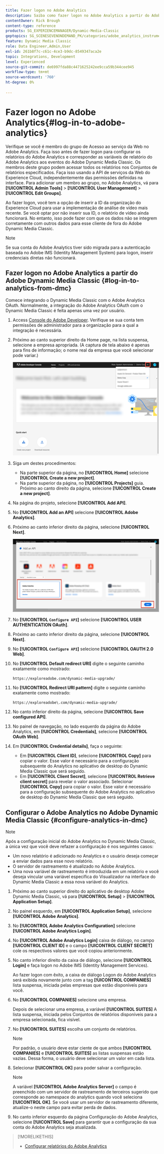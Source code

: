 ```yaml
---
title: Fazer logon no Adobe Analytics
description: Saiba como fazer logon no Adobe Analytics a partir do Adobe Dynamic Media Classic.
contentOwner: Rick Brough
content-type: reference
products: SG_EXPERIENCEMANAGER/Dynamic-Media-Classic
geptopics: SG_SCENESEVENONDEMAND_PK/categories/adobe_analytics_instrumentation_kit
feature: Dynamic Media Classic
role: Data Engineer,Admin,User
exl-id: 261b8f7c-c61c-4ce3-b9dc-8549347aca2e
topic: Integrations, Development
level: Experienced
source-git-commit: de6997fda88c4471625242ee9cca59b344cee945
workflow-type: tm+mt
source-wordcount: '760'
ht-degree: 0%

---
```


# Fazer logon no Adobe Analytics{#log-in-to-adobe-analytics}

Verifique se você é membro do grupo de Acesso ao serviço da Web no Adobe Analytics. Faça isso antes de fazer logon para configurar os relatórios do Adobe Analytics e corresponder as variáveis de relatório do Adobe Analytics aos eventos do Adobe Dynamic Media Classic. Os membros deste grupo podem acessar todos os relatórios nos Conjuntos de relatórios especificados. Faça isso usando a API de serviços da Web do Experience Cloud, independentemente das permissões definidas na interface. Para adicionar um membro ao grupo, no Adobe Analytics, vá para **[!UICONTROL Admin Tools]** > **[!UICONTROL User Management]** > **[!UICONTROL Edit Groups]**.

Ao fazer logon, você tem a opção de inserir a ID da organização do Experience Cloud para usar a implementação de análise de vídeo mais recente. Se você optar por não inserir sua ID, o relatório de vídeo ainda funcionará. No entanto, isso pode fazer com que os dados não se integrem corretamente com outros dados para esse cliente de fora do Adobe Dynamic Media Classic.

>[!NOTE]
>
>Se sua conta do Adobe Analytics tiver sido migrada para a autenticação baseada no Adobe IMS (Identity Management System) para logon, inserir credenciais diretas não funcionará.

## Fazer logon no Adobe Analytics a partir do Adobe Dynamic Media Classic {#log-in-to-analytics-from-dmc}

Comece integrando o Dynamic Media Classic com o Adobe Analytics OAuth. Normalmente, a integração do Adobe Analytics OAuth com o Dynamic Media Classic é feita apenas uma vez por usuário.

1. Access [Console do Adobe Developer](https://developer.adobe.com/console). Verifique se sua conta tem permissões de administrador para a organização para a qual a integração é necessária.
1. Próximo ao canto superior direito da Home page, na lista suspensa, selecione a empresa apropriada. (A captura de tela abaixo é apenas para fins de informação; o nome real da empresa que você selecionar pode variar.)

   ![Criar um novo projeto](assets/analytics-oauth1.png)

1. Siga um destes procedimentos:

   * Na parte superior da página, no **[!UICONTROL Home]** selecione **[!UICONTROL Create a new project]**.
   * Na parte superior da página, no **[!UICONTROL Projects]** guia. Próximo ao canto direito da página, selecione **[!UICONTROL Create a new project]**.

1. Na página do projeto, selecione **[!UICONTROL Add API]**.
1. No **[!UICONTROL Add an API]** selecione **[!UICONTROL Adobe Analytics]**.
1. Próximo ao canto inferior direito da página, selecione **[!UICONTROL Next]**.

   ![Adicionar uma API](assets/analytics-oauth2.png)

1. No **[!UICONTROL `Configure API`]** selecione **[!UICONTROL USER AUTHENTICATION OAuth]**.
1. Próximo ao canto inferior direito da página, selecione **[!UICONTROL Next]**.
1. No **[!UICONTROL `Configure API`]** selecione **[!UICONTROL OAUTH 2.0 Web]**.
1. No **[!UICONTROL Default redirect URI]** digite o seguinte caminho exatamente como mostrado:

   `https://exploreadobe.com/dynamic-media-upgrade/`

1. No **[!UICONTROL Redirect URI pattern]** digite o seguinte caminho exatamente como mostrado:

   `https://exploreadobe\.com/dynamic-media-upgrade/`

1. No canto inferior direito da página, selecione **[!UICONTROL Save configured API]**.
1. No painel de navegação, no lado esquerdo da página do Adobe Analytics, em **[!UICONTROL Credentials]**, selecione **[!UICONTROL OAuth Web]**.
1. Em **[!UICONTROL Credential details]**, faça o seguinte:
   * Em **[!UICONTROL Client ID]**, selecione **[!UICONTROL Copy]** para copiar o valor. Esse valor é necessário para a configuração subsequente do Analytics no aplicativo de desktop do Dynamic Media Classic que será seguido.
   * Em **[!UICONTROL Client Secret]**, selecione **[!UICONTROL Retrieve client secret]** para revelar o valor associado. Selecionar **[!UICONTROL Copy]** para copiar o valor. Esse valor é necessário para a configuração subsequente do Adobe Analytics no aplicativo de desktop do Dynamic Media Classic que será seguido.

## Configurar o Adobe Analytics no Adobe Dynamic Media Classic {#configure-analytics-in-dmc}

>[!NOTE]
>
>Após a configuração inicial do Adobe Analytics no Dynamic Media Classic, a única vez que você deve refazer a configuração é nos seguintes casos:
>
>* Um novo relatório é adicionado no Analytics e o usuário deseja começar a enviar dados para esse novo relatório.
>* O servidor de rastreamento é atualizado no Adobe Analytics.
>* Uma nova variável de rastreamento é introduzida em um relatório e você deseja vincular uma variável específica do Visualizador na interface do Dynamic Media Classic a essa nova variável do Analytics.
>

1. Próximo ao canto superior direito do aplicativo de desktop Adobe Dynamic Media Classic, vá para **[!UICONTROL Setup]** > **[!UICONTROL Application Setup]**.
1. No painel esquerdo, em **[!UICONTROL Application Setup]**, selecione **[!UICONTROL Adobe Analytics]**.
1. No **[!UICONTROL Adobe Analytics Configuration]** selecione **[!UICONTROL Adobe Analytics Login]**.
1. No **[!UICONTROL Adobe Analytics Login]** caixa de diálogo, no campo **[!UICONTROL CLIENT ID]** e o campo **[!UICONTROL CLIENT SECRET]** cole os respectivos valores que você copiou anteriormente.
1. No canto inferior direito da caixa de diálogo, selecione **[!UICONTROL Login]** e faça logon no Adobe IMS (Identity Management Services).

   Ao fazer logon com êxito, a caixa de diálogo Logon do Adobe Analytics será exibida novamente junto com a tag **[!UICONTROL COMPANIES]** lista suspensa, iniciada pelas empresas que estão disponíveis para você.

1. No **[!UICONTROL COMPANIES]** selecione uma empresa.

   Depois de selecionar uma empresa, a variável **[!UICONTROL SUITES]** A lista suspensa, iniciada pelos Conjuntos de relatórios disponíveis para a empresa selecionada, fica visível.

1. No **[!UICONTROL SUITES]** escolha um conjunto de relatórios.

   >[!NOTE]
   >
   >Por padrão, o usuário deve estar ciente de que ambos **[!UICONTROL COMPANIES]** e **[!UICONTROL SUITES]** as listas suspensas estão vazias. Dessa forma, o usuário deve selecionar um valor em cada lista.

1. Selecionar **[!UICONTROL OK]** para poder salvar a configuração.

   >[!NOTE]
   >
   >A variável **[!UICONTROL Adobe Analytics Server]** o campo é preenchido com um servidor de rastreamento de terceiros sugerido que corresponde ao namespace do analytics quando você seleciona **[!UICONTROL OK]**. Se você usar um servidor de rastreamento diferente, atualize-o neste campo para evitar perda de dados.

1. No canto inferior esquerdo da página Configuração do Adobe Analytics, selecione **[!UICONTROL Save]** para garantir que a configuração da sua conta do Adobe Analytics seja atualizada.

>[!MORELIKETHIS]
>
>* [Configurar relatórios do Adobe Analytics](configuring-analytics-reports.md#configuring_adobe_analytics_reports)
